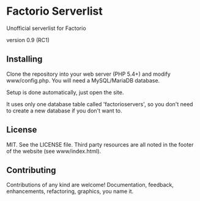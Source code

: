 # Factorio Serverlist

Unofficial serverlist for Factorio

version 0.9 (RC1)

## Installing

Clone the repository into your web server (PHP 5.4+) and modify www/config.php.
You will need a MySQL/MariaDB database.

Setup is done automatically, just open the site.

It uses only one database table called 'factorioservers', so you don't need to
create a new database if you don't want to.

## License

MIT. See the LICENSE file. Third party resources are all noted in the footer of
the website (see www/index.html).

## Contributing

Contributions of any kind are welcome! Documentation, feedback, enhancements,
refactoring, graphics, you name it.

